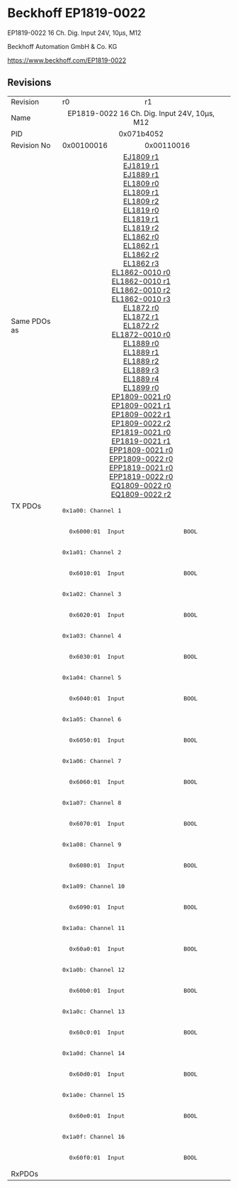 # Beckhoff EP1819-0022

EP1819-0022 16 Ch. Dig. Input 24V, 10µs, M12

Beckhoff Automation GmbH & Co. KG

https://www.beckhoff.com/EP1819-0022

## Revisions
<table>
<tr >
<td>Revision</td>
<td>r0</td>
<td>r1</td>
</tr>
<tr >
<td>Name</td>
<td colspan=2 align="center">EP1819-0022 16 Ch. Dig. Input 24V, 10µs, M12</td>
</tr>
<tr >
<td>PID</td>
<td colspan=2 align="center">0x071b4052</td>
</tr>
<tr >
<td>Revision No</td>
<td>0x00100016</td>
<td>0x00110016</td>
</tr>
<tr >
<td>Same PDOs as</td>
<td colspan=2 align="center"><a href="EJ1809">EJ1809 r1</a><br/><a href="EJ1819">EJ1819 r1</a><br/><a href="EJ1889">EJ1889 r1</a><br/><a href="EL1809">EL1809 r0</a><br/><a href="EL1809">EL1809 r1</a><br/><a href="EL1809">EL1809 r2</a><br/><a href="EL1819">EL1819 r0</a><br/><a href="EL1819">EL1819 r1</a><br/><a href="EL1819">EL1819 r2</a><br/><a href="EL1862">EL1862 r0</a><br/><a href="EL1862">EL1862 r1</a><br/><a href="EL1862">EL1862 r2</a><br/><a href="EL1862">EL1862 r3</a><br/><a href="EL1862-0010">EL1862-0010 r0</a><br/><a href="EL1862-0010">EL1862-0010 r1</a><br/><a href="EL1862-0010">EL1862-0010 r2</a><br/><a href="EL1862-0010">EL1862-0010 r3</a><br/><a href="EL1872">EL1872 r0</a><br/><a href="EL1872">EL1872 r1</a><br/><a href="EL1872">EL1872 r2</a><br/><a href="EL1872-0010">EL1872-0010 r0</a><br/><a href="EL1889">EL1889 r0</a><br/><a href="EL1889">EL1889 r1</a><br/><a href="EL1889">EL1889 r2</a><br/><a href="EL1889">EL1889 r3</a><br/><a href="EL1889">EL1889 r4</a><br/><a href="EL1899">EL1899 r0</a><br/><a href="EP1809-0021">EP1809-0021 r0</a><br/><a href="EP1809-0021">EP1809-0021 r1</a><br/><a href="EP1809-0022">EP1809-0022 r1</a><br/><a href="EP1809-0022">EP1809-0022 r2</a><br/><a href="EP1819-0021">EP1819-0021 r0</a><br/><a href="EP1819-0021">EP1819-0021 r1</a><br/><a href="EPP1809-0021">EPP1809-0021 r0</a><br/><a href="EPP1809-0022">EPP1809-0022 r0</a><br/><a href="EPP1819-0021">EPP1819-0021 r0</a><br/><a href="EPP1819-0022">EPP1819-0022 r0</a><br/><a href="EQ1809-0022">EQ1809-0022 r0</a><br/><a href="EQ1809-0022">EQ1809-0022 r2</a></td>
</tr>
<tr class="txpdo">
<td rowspan=32 valign=top>TX PDOs</td>
<td colspan=2 align="left"><pre>0x1a00: Channel 1</pre></td>
<td></td>
</tr>
<tr class="txpdo">
<td colspan=2 align="left"><pre>  0x6000:01  Input                 BOOL</pre></td>
</tr>
<tr class="txpdo">
<td colspan=2 align="left"><pre>0x1a01: Channel 2</pre></td>
</tr>
<tr class="txpdo">
<td colspan=2 align="left"><pre>  0x6010:01  Input                 BOOL</pre></td>
</tr>
<tr class="txpdo">
<td colspan=2 align="left"><pre>0x1a02: Channel 3</pre></td>
</tr>
<tr class="txpdo">
<td colspan=2 align="left"><pre>  0x6020:01  Input                 BOOL</pre></td>
</tr>
<tr class="txpdo">
<td colspan=2 align="left"><pre>0x1a03: Channel 4</pre></td>
</tr>
<tr class="txpdo">
<td colspan=2 align="left"><pre>  0x6030:01  Input                 BOOL</pre></td>
</tr>
<tr class="txpdo">
<td colspan=2 align="left"><pre>0x1a04: Channel 5</pre></td>
</tr>
<tr class="txpdo">
<td colspan=2 align="left"><pre>  0x6040:01  Input                 BOOL</pre></td>
</tr>
<tr class="txpdo">
<td colspan=2 align="left"><pre>0x1a05: Channel 6</pre></td>
</tr>
<tr class="txpdo">
<td colspan=2 align="left"><pre>  0x6050:01  Input                 BOOL</pre></td>
</tr>
<tr class="txpdo">
<td colspan=2 align="left"><pre>0x1a06: Channel 7</pre></td>
</tr>
<tr class="txpdo">
<td colspan=2 align="left"><pre>  0x6060:01  Input                 BOOL</pre></td>
</tr>
<tr class="txpdo">
<td colspan=2 align="left"><pre>0x1a07: Channel 8</pre></td>
</tr>
<tr class="txpdo">
<td colspan=2 align="left"><pre>  0x6070:01  Input                 BOOL</pre></td>
</tr>
<tr class="txpdo">
<td colspan=2 align="left"><pre>0x1a08: Channel 9</pre></td>
</tr>
<tr class="txpdo">
<td colspan=2 align="left"><pre>  0x6080:01  Input                 BOOL</pre></td>
</tr>
<tr class="txpdo">
<td colspan=2 align="left"><pre>0x1a09: Channel 10</pre></td>
</tr>
<tr class="txpdo">
<td colspan=2 align="left"><pre>  0x6090:01  Input                 BOOL</pre></td>
</tr>
<tr class="txpdo">
<td colspan=2 align="left"><pre>0x1a0a: Channel 11</pre></td>
</tr>
<tr class="txpdo">
<td colspan=2 align="left"><pre>  0x60a0:01  Input                 BOOL</pre></td>
</tr>
<tr class="txpdo">
<td colspan=2 align="left"><pre>0x1a0b: Channel 12</pre></td>
</tr>
<tr class="txpdo">
<td colspan=2 align="left"><pre>  0x60b0:01  Input                 BOOL</pre></td>
</tr>
<tr class="txpdo">
<td colspan=2 align="left"><pre>0x1a0c: Channel 13</pre></td>
</tr>
<tr class="txpdo">
<td colspan=2 align="left"><pre>  0x60c0:01  Input                 BOOL</pre></td>
</tr>
<tr class="txpdo">
<td colspan=2 align="left"><pre>0x1a0d: Channel 14</pre></td>
</tr>
<tr class="txpdo">
<td colspan=2 align="left"><pre>  0x60d0:01  Input                 BOOL</pre></td>
</tr>
<tr class="txpdo">
<td colspan=2 align="left"><pre>0x1a0e: Channel 15</pre></td>
</tr>
<tr class="txpdo">
<td colspan=2 align="left"><pre>  0x60e0:01  Input                 BOOL</pre></td>
</tr>
<tr class="txpdo">
<td colspan=2 align="left"><pre>0x1a0f: Channel 16</pre></td>
</tr>
<tr class="txpdo">
<td colspan=2 align="left"><pre>  0x60f0:01  Input                 BOOL</pre></td>
</tr>
<tr >
<td>RxPDOs</td>
<td colspan=2 align="left"></td>
</tr>
</table>
